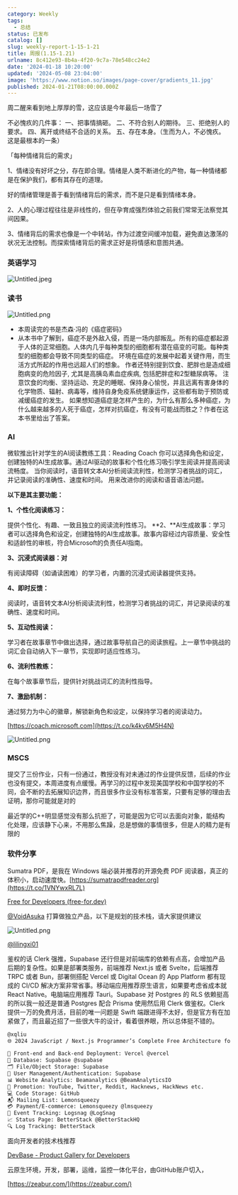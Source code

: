 ```yaml
---
category: Weekly
tags:
  - 总结
status: 已发布
catalog: []
slug: weekly-report-1-15-1-21
title: 周报(1.15-1.21)
urlname: 8c412e93-8b4a-4f20-9c7a-78e548cc24e2
date: '2024-01-18 10:20:00'
updated: '2024-05-08 23:04:00'
image: 'https://www.notion.so/images/page-cover/gradients_11.jpg'
published: 2024-01-21T08:00:00.000Z
---
```


周二醒来看到地上厚厚的雪，这应该是今年最后一场雪了


不必愧疚的几件事：
一、把事情搞砸。
二、不符合别人的期待。
三、拒绝别人的要求。
四、离开或终结不合适的关系。
五、存在本身。（生而为人，不必愧疚。这是最根本的一条）


「每种情绪背后的需求」


1、情绪没有好坏之分，存在即合理。情绪是人类不断进化的产物，每一种情绪都是在保护我们，都有其存在的道理。


好的情绪管理是善于看到情绪背后的需求，而不是只是看到情绪本身。


2、人的心理过程往往是非线性的，但在孕育成强烈体验之前我们常常无法察觉其间因果。


3、情绪背后的需求也像是一个中转站，作为过渡空间缓冲加载，避免直达激荡的状况无法控制。而探索情绪背后的需求正好是将情感和意图共通。


### 英语学习


![Untitled.jpeg](https://prod-files-secure.s3.us-west-2.amazonaws.com/5d24fe63-e567-4804-86f9-9fdc62e13082/faec46dc-9da5-4799-b905-c316418f1168/Untitled.jpeg?X-Amz-Algorithm=AWS4-HMAC-SHA256&X-Amz-Content-Sha256=UNSIGNED-PAYLOAD&X-Amz-Credential=ASIAZI2LB466Z3BQKG5J%2F20250402%2Fus-west-2%2Fs3%2Faws4_request&X-Amz-Date=20250402T213401Z&X-Amz-Expires=3600&X-Amz-Security-Token=IQoJb3JpZ2luX2VjEHYaCXVzLXdlc3QtMiJIMEYCIQDq2vqvDFo5elpPVmj5CFChQdhLAOg%2Bl9Q63BmQh7Xt7wIhANxcjrkr99KGRINuaJgX6yk8ba5LyJf7C4ZdqSzlX579KogECN7%2F%2F%2F%2F%2F%2F%2F%2F%2F%2FwEQABoMNjM3NDIzMTgzODA1Igx5zyg6twVOL5FIqqUq3APRKxERVjEcum0a%2FMvfIzijaYuYN0CdpQXe%2Fo3VrLUSTc6jVR3gVqnQe5mQ6AnXa8vTmONexr8mVR6fIhZW19ity3MFy9XENigNQ1MaVfHz%2BjLUO59WOsMqbEF7S535pLBTJxN7lBn3mSvNOooMVdUjpnRmIrz8p5%2B8KXdCd80sDnZkEiSmQLrMHX2HlB%2BNHJtN7Dpd%2BY83tM5%2BBslphFOrrWzRUyfiwUKcPYUzD5fhGTIbSwTqy2tl%2BIXs8sbPfNys5QdUmH1qjh%2F7lTWUIsdzPLyGtYSLrpeDL5LABcyIH%2FlbW26EOMhvsn5zd23o4jvgiuuhN0PH68Z6n7TGU%2FPGtlqqMGe82quklUEZr1TjD%2BcHpyJHzdcfjiVZ81PKOdMZXx9hzrt2ozcIABxg4zzeGIpVfTecQJMnqfRgHSPV0B6sIHZldyc%2FP%2BtB1s2VCAMmxxbFKW7xtlAMCe%2BS4xiZiGsrbUnxuEvuY9ImzzJV%2FUgzqRogrmk4TmpWcW1gWQeOo0c3Ay6BdCMRrXpf3gsBKvjXfWqnDOQdxojAYg721N0E3IryBdLz4ecXIu%2BrCnO4snTVief8KqtpDKjlfLl525fDIUeX4ZnnMHyn%2FFMUSJRoYX7%2BoRnNfDsJuzCC17a%2FBjqkATFPLlr13Cbi5rEcS5UnUpyRb9B8JRhNMfZI85oGS%2FVp9hMXZF2FI929%2BHB7mH0BG88dO19RNftcCv9qVSWnnlKj36cQoozGo1d8E6kiuCpO6beWrE%2B7lh5hZfhzGu9up0yLMc9kDPyy86C6zba9A4kv2MdK%2FlEvnc4cw5xVaE8Pmmwipc7sk9rQyogS7pYQ%2BvV9ud0IqV73GnsVaHbbDQlvsOHE&X-Amz-Signature=4d58a38703fbb55821f034d9aea457591ea059448d430564cae4c619129b3a44&X-Amz-SignedHeaders=host&x-id=GetObject)


### 读书


![Untitled.png](https://prod-files-secure.s3.us-west-2.amazonaws.com/5d24fe63-e567-4804-86f9-9fdc62e13082/08aff459-da99-4ed5-87c6-1f4c95b62ac3/Untitled.png?X-Amz-Algorithm=AWS4-HMAC-SHA256&X-Amz-Content-Sha256=UNSIGNED-PAYLOAD&X-Amz-Credential=ASIAZI2LB466Z3BQKG5J%2F20250402%2Fus-west-2%2Fs3%2Faws4_request&X-Amz-Date=20250402T213402Z&X-Amz-Expires=3600&X-Amz-Security-Token=IQoJb3JpZ2luX2VjEHYaCXVzLXdlc3QtMiJIMEYCIQDq2vqvDFo5elpPVmj5CFChQdhLAOg%2Bl9Q63BmQh7Xt7wIhANxcjrkr99KGRINuaJgX6yk8ba5LyJf7C4ZdqSzlX579KogECN7%2F%2F%2F%2F%2F%2F%2F%2F%2F%2FwEQABoMNjM3NDIzMTgzODA1Igx5zyg6twVOL5FIqqUq3APRKxERVjEcum0a%2FMvfIzijaYuYN0CdpQXe%2Fo3VrLUSTc6jVR3gVqnQe5mQ6AnXa8vTmONexr8mVR6fIhZW19ity3MFy9XENigNQ1MaVfHz%2BjLUO59WOsMqbEF7S535pLBTJxN7lBn3mSvNOooMVdUjpnRmIrz8p5%2B8KXdCd80sDnZkEiSmQLrMHX2HlB%2BNHJtN7Dpd%2BY83tM5%2BBslphFOrrWzRUyfiwUKcPYUzD5fhGTIbSwTqy2tl%2BIXs8sbPfNys5QdUmH1qjh%2F7lTWUIsdzPLyGtYSLrpeDL5LABcyIH%2FlbW26EOMhvsn5zd23o4jvgiuuhN0PH68Z6n7TGU%2FPGtlqqMGe82quklUEZr1TjD%2BcHpyJHzdcfjiVZ81PKOdMZXx9hzrt2ozcIABxg4zzeGIpVfTecQJMnqfRgHSPV0B6sIHZldyc%2FP%2BtB1s2VCAMmxxbFKW7xtlAMCe%2BS4xiZiGsrbUnxuEvuY9ImzzJV%2FUgzqRogrmk4TmpWcW1gWQeOo0c3Ay6BdCMRrXpf3gsBKvjXfWqnDOQdxojAYg721N0E3IryBdLz4ecXIu%2BrCnO4snTVief8KqtpDKjlfLl525fDIUeX4ZnnMHyn%2FFMUSJRoYX7%2BoRnNfDsJuzCC17a%2FBjqkATFPLlr13Cbi5rEcS5UnUpyRb9B8JRhNMfZI85oGS%2FVp9hMXZF2FI929%2BHB7mH0BG88dO19RNftcCv9qVSWnnlKj36cQoozGo1d8E6kiuCpO6beWrE%2B7lh5hZfhzGu9up0yLMc9kDPyy86C6zba9A4kv2MdK%2FlEvnc4cw5xVaE8Pmmwipc7sk9rQyogS7pYQ%2BvV9ud0IqV73GnsVaHbbDQlvsOHE&X-Amz-Signature=3d5f2f2fdf3146f7d0bc0c6b1c7ce159e2bea2c1d570467419d15a79cb8da28c&X-Amz-SignedHeaders=host&x-id=GetObject)

- 本周读完的书是杰森·冯的《癌症密码》
- 从本书中了解到，癌症不是外敌入侵，而是一场内部叛乱。所有的癌症都起源于人体的正常细胞。人体内几乎每种类型的细胞都有潜在癌变的可能。每种类型的细胞都会导致不同类型的癌症。
环境在癌症的发展中起着关键作用，而生活方式所起的作用也远超人们的想象。
作者还特别提到饮食、肥胖也是造成细胞病变的危险因子, 尤其是高胰岛素血症疾病, 包括肥胖症和2型糖尿病等。
注意饮食的均衡、坚持运动、充足的睡眠、保持身心愉悦，并且远离有害身体的化学物质、辐射、病毒等，维持自身免疫系统健康运作，这些都有助于预防或减缓癌症的发生。
如果想知道癌症是怎样产生的，为什么有那么多种癌症，为什么越来越多的人死于癌症，怎样对抗癌症，有没有可能战而胜之？作者在这本书里给出了答案。

### AI


微软推出针对学生的AI阅读教练工具：Reading Coach
你可以选择角色和设定，创建独特的AI生成故事。通过AI驱动的故事和个性化练习吸引学生阅读并提高阅读流畅度。
当你阅读时，语音转文本AI分析阅读流利性，检测学习者挑战的词汇，并记录阅读的准确性、速度和时间。
用来改进你的阅读和语音语法问题。


**以下是其主要功能：**


**1、个性化阅读练习：**


提供个性化、有趣、一致且独立的阅读流利性练习。
**2、**AI生成故事：学习者可以选择角色和设定，创建独特的AI生成故事。故事内容经过内容质量、安全性和适龄性的审核，符合Microsoft的负责任AI指南。


**3、沉浸式阅读器：对**


有阅读障碍（如诵读困难）的学习者，内置的沉浸式阅读器提供支持。


**4、即时反馈：**


阅读时，语音转文本AI分析阅读流利性，检测学习者挑战的词汇，并记录阅读的准确性、速度和时间。


**5、互动性阅读：**


学习者在故事章节中做出选择，通过故事导航自己的阅读旅程。上一章节中挑战的词汇会自动纳入下一章节，实现即时适应性练习。


**6、流利性教练：**


在每个故事章节后，提供针对挑战词汇的流利性指导。


**7、激励机制：**


通过努力为中心的徽章，解锁新角色和设定，以保持学习者的阅读动力。


[https://coach.microsoft.com](https://t.co/k4kv6M5H4N)


![Untitled.png](https://prod-files-secure.s3.us-west-2.amazonaws.com/5d24fe63-e567-4804-86f9-9fdc62e13082/8f53d036-0cfc-469d-a837-f15107675ae4/Untitled.png?X-Amz-Algorithm=AWS4-HMAC-SHA256&X-Amz-Content-Sha256=UNSIGNED-PAYLOAD&X-Amz-Credential=ASIAZI2LB466Z3BQKG5J%2F20250402%2Fus-west-2%2Fs3%2Faws4_request&X-Amz-Date=20250402T213401Z&X-Amz-Expires=3600&X-Amz-Security-Token=IQoJb3JpZ2luX2VjEHYaCXVzLXdlc3QtMiJIMEYCIQDq2vqvDFo5elpPVmj5CFChQdhLAOg%2Bl9Q63BmQh7Xt7wIhANxcjrkr99KGRINuaJgX6yk8ba5LyJf7C4ZdqSzlX579KogECN7%2F%2F%2F%2F%2F%2F%2F%2F%2F%2FwEQABoMNjM3NDIzMTgzODA1Igx5zyg6twVOL5FIqqUq3APRKxERVjEcum0a%2FMvfIzijaYuYN0CdpQXe%2Fo3VrLUSTc6jVR3gVqnQe5mQ6AnXa8vTmONexr8mVR6fIhZW19ity3MFy9XENigNQ1MaVfHz%2BjLUO59WOsMqbEF7S535pLBTJxN7lBn3mSvNOooMVdUjpnRmIrz8p5%2B8KXdCd80sDnZkEiSmQLrMHX2HlB%2BNHJtN7Dpd%2BY83tM5%2BBslphFOrrWzRUyfiwUKcPYUzD5fhGTIbSwTqy2tl%2BIXs8sbPfNys5QdUmH1qjh%2F7lTWUIsdzPLyGtYSLrpeDL5LABcyIH%2FlbW26EOMhvsn5zd23o4jvgiuuhN0PH68Z6n7TGU%2FPGtlqqMGe82quklUEZr1TjD%2BcHpyJHzdcfjiVZ81PKOdMZXx9hzrt2ozcIABxg4zzeGIpVfTecQJMnqfRgHSPV0B6sIHZldyc%2FP%2BtB1s2VCAMmxxbFKW7xtlAMCe%2BS4xiZiGsrbUnxuEvuY9ImzzJV%2FUgzqRogrmk4TmpWcW1gWQeOo0c3Ay6BdCMRrXpf3gsBKvjXfWqnDOQdxojAYg721N0E3IryBdLz4ecXIu%2BrCnO4snTVief8KqtpDKjlfLl525fDIUeX4ZnnMHyn%2FFMUSJRoYX7%2BoRnNfDsJuzCC17a%2FBjqkATFPLlr13Cbi5rEcS5UnUpyRb9B8JRhNMfZI85oGS%2FVp9hMXZF2FI929%2BHB7mH0BG88dO19RNftcCv9qVSWnnlKj36cQoozGo1d8E6kiuCpO6beWrE%2B7lh5hZfhzGu9up0yLMc9kDPyy86C6zba9A4kv2MdK%2FlEvnc4cw5xVaE8Pmmwipc7sk9rQyogS7pYQ%2BvV9ud0IqV73GnsVaHbbDQlvsOHE&X-Amz-Signature=36c726c894f3d924064a498fc707394716fb9b78aaae43d363e0ff90549b65a7&X-Amz-SignedHeaders=host&x-id=GetObject)


### MSCS


提交了三份作业，只有一份通过，教授没有对未通过的作业提供反馈，后续的作业也没有提交，本周进度有点缓慢。再学习的过程中发现美国学校和中国学校的不同，会不断的去拓展知识边界，而且很多作业没有标准答案，只要有足够的理由去证明，那你可能就是对的


最近学的C++明显感觉没有那么抗拒了，可能是因为它可以去面向对象，能结构化处理，应该静下心来，不用那么焦躁，总是想做的事情很多，但是人的精力是有限的


### 软件分享


Sumatra PDF，是我在 Windows 端必装并推荐的开源免费 PDF 阅读器，真正的体积小，启动速度快。[https://sumatrapdfreader.org](https://t.co/1VNYwxRL7L)


[Free for Developers (free-for.dev)](https://free-for.dev/#/)


[@VoidAsuka](https://twitter.com/VoidAsuka) 打算做独立产品，以下是规划的技术栈，请大家提供建议


![Untitled.png](https://prod-files-secure.s3.us-west-2.amazonaws.com/5d24fe63-e567-4804-86f9-9fdc62e13082/93561a3c-b2bc-4a43-bbc5-67e3f740ed5e/Untitled.png?X-Amz-Algorithm=AWS4-HMAC-SHA256&X-Amz-Content-Sha256=UNSIGNED-PAYLOAD&X-Amz-Credential=ASIAZI2LB466Z3BQKG5J%2F20250402%2Fus-west-2%2Fs3%2Faws4_request&X-Amz-Date=20250402T213401Z&X-Amz-Expires=3600&X-Amz-Security-Token=IQoJb3JpZ2luX2VjEHYaCXVzLXdlc3QtMiJIMEYCIQDq2vqvDFo5elpPVmj5CFChQdhLAOg%2Bl9Q63BmQh7Xt7wIhANxcjrkr99KGRINuaJgX6yk8ba5LyJf7C4ZdqSzlX579KogECN7%2F%2F%2F%2F%2F%2F%2F%2F%2F%2FwEQABoMNjM3NDIzMTgzODA1Igx5zyg6twVOL5FIqqUq3APRKxERVjEcum0a%2FMvfIzijaYuYN0CdpQXe%2Fo3VrLUSTc6jVR3gVqnQe5mQ6AnXa8vTmONexr8mVR6fIhZW19ity3MFy9XENigNQ1MaVfHz%2BjLUO59WOsMqbEF7S535pLBTJxN7lBn3mSvNOooMVdUjpnRmIrz8p5%2B8KXdCd80sDnZkEiSmQLrMHX2HlB%2BNHJtN7Dpd%2BY83tM5%2BBslphFOrrWzRUyfiwUKcPYUzD5fhGTIbSwTqy2tl%2BIXs8sbPfNys5QdUmH1qjh%2F7lTWUIsdzPLyGtYSLrpeDL5LABcyIH%2FlbW26EOMhvsn5zd23o4jvgiuuhN0PH68Z6n7TGU%2FPGtlqqMGe82quklUEZr1TjD%2BcHpyJHzdcfjiVZ81PKOdMZXx9hzrt2ozcIABxg4zzeGIpVfTecQJMnqfRgHSPV0B6sIHZldyc%2FP%2BtB1s2VCAMmxxbFKW7xtlAMCe%2BS4xiZiGsrbUnxuEvuY9ImzzJV%2FUgzqRogrmk4TmpWcW1gWQeOo0c3Ay6BdCMRrXpf3gsBKvjXfWqnDOQdxojAYg721N0E3IryBdLz4ecXIu%2BrCnO4snTVief8KqtpDKjlfLl525fDIUeX4ZnnMHyn%2FFMUSJRoYX7%2BoRnNfDsJuzCC17a%2FBjqkATFPLlr13Cbi5rEcS5UnUpyRb9B8JRhNMfZI85oGS%2FVp9hMXZF2FI929%2BHB7mH0BG88dO19RNftcCv9qVSWnnlKj36cQoozGo1d8E6kiuCpO6beWrE%2B7lh5hZfhzGu9up0yLMc9kDPyy86C6zba9A4kv2MdK%2FlEvnc4cw5xVaE8Pmmwipc7sk9rQyogS7pYQ%2BvV9ud0IqV73GnsVaHbbDQlvsOHE&X-Amz-Signature=64b6bc73af419fb2c878eb8b2a7ccf2b7f1b2cb923c32fedc65763565c9656b2&X-Amz-SignedHeaders=host&x-id=GetObject)


[@lilingxi01](https://twitter.com/lilingxi01)


鉴权的话 Clerk 强推，Supabase 还行但是对前端库的依赖有点高，会增加产品后期的复杂性。如果是部署类服务，前端推荐 Next.js 或者 Svelte，后端推荐 TRPC 或者 Bun，部署侧搭配 Vercel 或 Digital Ocean 的 App Platform 都有现成的 CI/CD 解决方案非常省事。移动端应用推荐原生语言，如果要考虑省成本就 React Native。电脑端应用推荐 Tauri。Supabase 对 Postgres 的 RLS 依赖挺高的所以我一般还是普通 Postgres 配合 Prisma 使用然后用 Clerk 做鉴权。Clerk 提供一万的免费月活，目前的唯一问题是 Swift 端跟进得不太好，但是官方有在加紧做了，而且最近招了一些很大牛的设计，看着很养眼，所以总体挺不错的。


```markdown
@xqliu
🌐 2024 JavaScript / Next.js Programmer’s Complete Free Architecture for solo entrepreneur:

🔧 Front-end and Back-end Deployment: Vercel @vercel
💾 Database: Supabase @supabase
🗂️ File/Object Storage: Supabase
👥 User Management/Authentication: Supabase
📊 Website Analytics: Beamanalytics @BeamAnalyticsIO
📣 Promotion: YouTube, Twitter, Reddit, Hacknews, HackNews etc. 
💻 Code Storage: GitHub
📬 Mailing List: Lemonsqueezy
💳 Payment/E-commerce: Lemonsqueezy @lmsqueezy
📌 Event Tracking: Logsnag @LogSnag
📈 Status Page: BetterStack @BetterStackHQ
🔍 Log Tracking: BetterStack
```


面向开发者的技术栈推荐


[DevBase - Product Gallery for Developers](https://devbase.fyi/)


云原生环境，开发，部署，运维，监控一体化平台，由GitHub账户切入，


[https://zeabur.com/](https://zeabur.com/)

